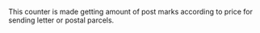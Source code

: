 This counter is made getting amount of post marks according to price for sending letter or postal parcels.